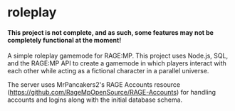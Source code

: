 # roleplay
#### This project is not complete, and as such, some features may not be completely functional at the moment!
A simple roleplay gamemode for RAGE:MP. This project uses Node.js, SQL, and the RAGE:MP API to create a gamemode in which players interact with each other while acting as a fictional character in a parallel universe. 

The server uses MrPancakers2's RAGE Accounts resource (https://github.com/RageMpOpenSource/RAGE-Accounts) for handling accounts and logins along with the initial database schema. 
